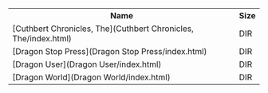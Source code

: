 <table>
<tr><th>Name</th><th>Size</th></tr>
<tr><td>[Cuthbert Chronicles, The](Cuthbert Chronicles, The/index.html)</td><td>DIR</td></tr>
<tr><td>[Dragon Stop Press](Dragon Stop Press/index.html)</td><td>DIR</td></tr>
<tr><td>[Dragon User](Dragon User/index.html)</td><td>DIR</td></tr>
<tr><td>[Dragon World](Dragon World/index.html)</td><td>DIR</td></tr>
</table>
